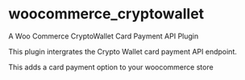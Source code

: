 # woocommerce_cryptowallet
A Woo Commerce CryptoWallet Card Payment API Plugin

This plugin intergrates the Crypto Wallet card payment API endpoint.

This adds a card payment option to your woocommerce store
